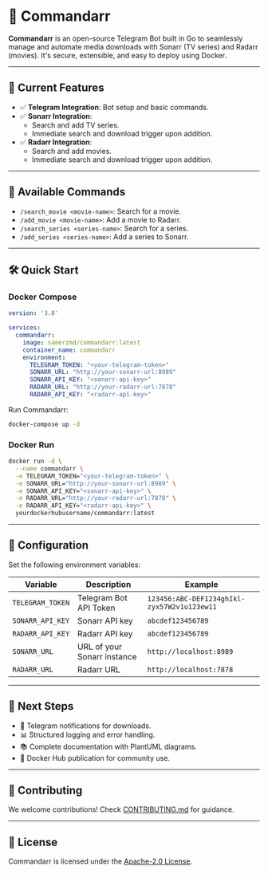 # 🚀 Commandarr

**Commandarr** is an open-source Telegram Bot built in Go to seamlessly manage and automate media downloads with Sonarr (TV series) and Radarr (movies). It's secure, extensible, and easy to deploy using Docker.

---

## 🌟 Current Features

- ✅ **Telegram Integration**: Bot setup and basic commands.
- ✅ **Sonarr Integration**:
  - Search and add TV series.
  - Immediate search and download trigger upon addition.
- ✅ **Radarr Integration**:
  - Search and add movies.
  - Immediate search and download trigger upon addition.

---

## 🚩 Available Commands

- `/search_movie <movie-name>`: Search for a movie.
- `/add_movie <movie-name>`: Add a movie to Radarr.
- `/search_series <series-name>`: Search for a series.
- `/add_series <series-name>`: Add a series to Sonarr.

---

## 🛠️ Quick Start

### Docker Compose

```yaml
version: '3.8'

services:
  commandarr:
    image: samerzmd/commandarr:latest
    container_name: commandarr
    environment:
      TELEGRAM_TOKEN: "<your-telegram-token>"
      SONARR_URL: "http://your-sonarr-url:8989"
      SONARR_API_KEY: "<sonarr-api-key>"
      RADARR_URL: "http://your-radarr-url:7878"
      RADARR_API_KEY: "<radarr-api-key>"
```

Run Commandarr:

```bash
docker-compose up -d
```

### Docker Run

```bash
docker run -d \
  --name commandarr \
  -e TELEGRAM_TOKEN="<your-telegram-token>" \
  -e SONARR_URL="http://your-sonarr-url:8989" \
  -e SONARR_API_KEY="<sonarr-api-key>" \
  -e RADARR_URL="http://your-radarr-url:7878" \
  -e RADARR_API_KEY="<radarr-api-key>" \
  yourdockerhubusername/commandarr:latest
```

---

## 🔐 Configuration

Set the following environment variables:

| Variable          | Description                          | Example                                     |
|-------------------|--------------------------------------|---------------------------------------------|
| `TELEGRAM_TOKEN`  | Telegram Bot API Token               | `123456:ABC-DEF1234ghIkl-zyx57W2v1u123ew11` |
| `SONARR_API_KEY`  | Sonarr API key                      | `abcdef123456789`                           |
| `RADARR_API_KEY`  | Radarr API key                      | `abcdef123456789`                           |
| `SONARR_URL`      | URL of your Sonarr instance          | `http://localhost:8989`                     |
| `RADARR_URL`      | Radarr URL                          | `http://localhost:7878`                     |

---

## 🚩 Next Steps

- 🔔 Telegram notifications for downloads.
- 📊 Structured logging and error handling.
- 📚 Complete documentation with PlantUML diagrams.
- 🐳 Docker Hub publication for community use.

---

## 🤝 Contributing

We welcome contributions! Check [CONTRIBUTING.md](CONTRIBUTING.md) for guidance.

---

## 📜 License

Commandarr is licensed under the [Apache-2.0 License](LICENSE).